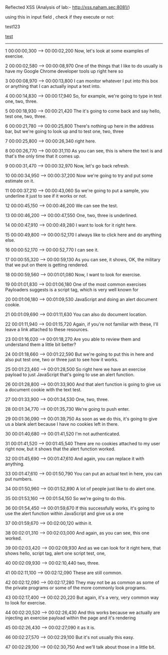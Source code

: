 Reflected XSS (Analysis of lab:-  http://xss.naham.sec:8081/)

using this in input  field , check if they execute or not:
<script>alert(document.cookie)</script> test123
<script>alert(1)</script>
<U>test</U>

---

1
00:00:00,300 --> 00:00:02,200
Now, let's look at some examples of exercise.

2
00:00:02,580 --> 00:00:08,970
One of the things that I like to do usually is have my Google Chrome developer tools up right here so

3
00:00:08,970 --> 00:00:13,800
I can monitor whatever I put into this box or anything that I can actually input a text into.

4
00:00:14,830 --> 00:00:17,940
So, for example, we're going to type in test one, two, three.

5
00:00:18,930 --> 00:00:21,420
The it's going to come back and say hello, test one, two, three.

6
00:00:21,780 --> 00:00:25,800
There's nothing up here in the address bar, but we're going to look up and to test one, two, three

7
00:00:25,800 --> 00:00:26,340
right here.

8
00:00:26,770 --> 00:00:31,110
As you can see, this is where the text is and that's the only time that it comes up.

9
00:00:31,470 --> 00:00:32,970
Now, let's go back refresh.

10
00:00:34,950 --> 00:00:37,200
Now we're going to try and put some estimate on it.

11
00:00:37,210 --> 00:00:43,060
So we're going to put a sample, you underline it just to see if it works or not.

12
00:00:45,150 --> 00:00:46,200
We can see the test.

13
00:00:46,200 --> 00:00:47,550
One, two, three is underlined.

14
00:00:47,910 --> 00:00:49,280
I want to look for it right here.

15
00:00:49,800 --> 00:00:52,170
I always like to click here and do anything else.

16
00:00:52,170 --> 00:00:52,770
I can see it.

17
00:00:55,320 --> 00:00:59,130
As you can see, it shows, OK, the military that we put on there is getting rendered.

18
00:00:59,560 --> 00:01:01,080
Now, I want to look for exercise.

19
00:01:01,830 --> 00:01:06,180
One of the most common exercises Payloaders suggests is a script tag, which is very well known for

20
00:01:06,180 --> 00:01:09,530
JavaScript and doing an alert document cookie.

21
00:01:09,690 --> 00:01:11,630
You can also do document location.

22
00:01:11,940 --> 00:01:15,720
Again, if you're not familiar with these, I'll leave a link attached to these resources.

23
00:01:16,020 --> 00:01:18,270
Are you able to review them and understand them a little bit better?

24
00:01:18,660 --> 00:01:22,590
But we're going to put this in here and also put test one, two or three just to see how it works.

25
00:01:23,460 --> 00:01:28,500
So right here we have an exercise payload to just JavaScript that's going to use an alert function.

26
00:01:28,800 --> 00:01:33,900
And that alert function is going to give us a document cookie with the text test.

27
00:01:33,900 --> 00:01:34,530
One, two, three.

28
00:01:34,770 --> 00:01:35,730
We're going to push enter.

29
00:01:36,090 --> 00:01:39,750
As soon as we do this, it's going to give us a blank alert because I have no cookies left in there.

30
00:01:40,680 --> 00:01:41,520
I'm not authenticated.

31
00:01:41,520 --> 00:01:45,540
There are no cookies attached to my user right now, but it shows that the alert function worked.

32
00:01:45,690 --> 00:01:47,610
And again, you can replace it with anything.

33
00:01:47,610 --> 00:01:50,790
You can put an actual text in here, you can put numbers.

34
00:01:50,960 --> 00:01:52,890
A lot of people just like to do alert one.

35
00:01:53,160 --> 00:01:54,150
So we're going to do this.

36
00:01:54,450 --> 00:01:59,670
If this successfully works, it's going to use the alert function within JavaScript and give us a one

37
00:01:59,670 --> 00:02:00,120
within it.

38
00:02:01,310 --> 00:02:03,000
And again, as you can see, this one worked.

39
00:02:03,420 --> 00:02:09,930
And as we can look for it right here, that shows hello, script tag, alert one script test, one,

40
00:02:09,930 --> 00:02:10,440
two, three.

41
00:02:11,100 --> 00:02:12,090
These are still common.

42
00:02:12,090 --> 00:02:17,280
They may not be as common as some of the private programs or some of the more commonly look programs.

43
00:02:17,400 --> 00:02:20,220
But again, it's a very, very common way to look for exercise.

44
00:02:20,520 --> 00:02:26,430
And this works because we actually are injecting an exercise payload within the page and it's rendering

45
00:02:26,430 --> 00:02:27,090
it as it is.

46
00:02:27,570 --> 00:02:29,100
But it's not usually this easy.

47
00:02:29,100 --> 00:02:30,750
And we'll talk about those in a little bit.